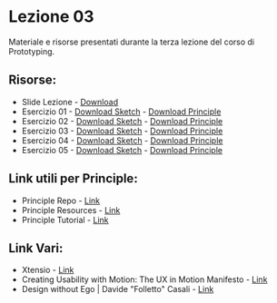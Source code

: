 # Lezione 03

Materiale e risorse presentati durante la terza lezione del corso di Prototyping.

## Risorse:
* Slide Lezione - [Download][lezione-03-s-d]
* Esercizio 01 - [Download Sketch][ex-01-s] - [Download Principle][ex-01-p]
* Esercizio 02 - [Download Sketch][ex-02-s] - [Download Principle][ex-02-p]
* Esercizio 03 - [Download Sketch][ex-03-s] - [Download Principle][ex-03-p]
* Esercizio 04 - [Download Sketch][ex-04-s] - [Download Principle][ex-04-p]
* Esercizio 05 - [Download Sketch][ex-05-s] - [Download Principle][ex-05-p]

## Link utili per Principle:
* Principle Repo - [Link][pr-repo]
* Principle Resources - [Link][pr-resources]
* Principle Tutorial - [Link][pr-tutorial]

## Link Vari:
* Xtensio - [Link][xtensio]
* Creating Usability with Motion: The UX in Motion Manifesto - [Link][ux-manifesto]
* Design without Ego | Davide "Folletto" Casali - [Link][ego-design]

[lezione-03-s-d]:    https://github.com/michelemazzucco/laba-prototyping-16-17/raw/lezione-03/slide/slide-lezione-03.pdf

[ex-01-s]: https://github.com/michelemazzucco/laba-prototyping-16-17/raw/lezione-03/esercizio/01.sketch
[ex-02-s]: https://github.com/michelemazzucco/laba-prototyping-16-17/raw/lezione-03/esercizio/02.sketch
[ex-03-s]: https://github.com/michelemazzucco/laba-prototyping-16-17/raw/lezione-03/esercizio/03.sketch
[ex-04-s]: https://github.com/michelemazzucco/laba-prototyping-16-17/raw/lezione-03/esercizio/04.sketch
[ex-05-s]: https://github.com/michelemazzucco/laba-prototyping-16-17/raw/lezione-03/esercizio/05.sketch

[ex-01-p]: https://github.com/michelemazzucco/laba-prototyping-16-17/raw/lezione-03/esercizio/01.prd
[ex-02-p]: https://github.com/michelemazzucco/laba-prototyping-16-17/raw/lezione-03/esercizio/02.prd
[ex-03-p]: https://github.com/michelemazzucco/laba-prototyping-16-17/raw/lezione-03/esercizio/03.prd
[ex-04-p]: https://github.com/michelemazzucco/laba-prototyping-16-17/raw/lezione-03/esercizio/04.prd
[ex-05-p]: https://github.com/michelemazzucco/laba-prototyping-16-17/raw/lezione-03/esercizio/05.prd

[pr-repo]: http://principlerepo.com/
[pr-resources]: http://principleformac.com/resources.html
[pr-tutorial]: http://principleformac.com/tutorial.html
[xtensio]: https://xtensio.com/startup-tools/
[ux-manifesto]: https://medium.com/@ux_in_motion/creating-usability-with-motion-the-ux-in-motion-manifesto-a87a4584ddc

[ego-design]: https://www.youtube.com/watch?v=eYZoN_HqARc
